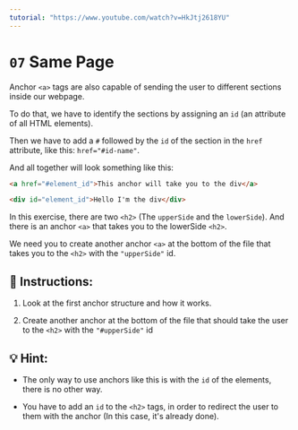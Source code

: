 ```yaml
---
tutorial: "https://www.youtube.com/watch?v=HkJtj2618YU"
---
```


# `07` Same Page

Anchor `<a>` tags are also capable of sending the user to different sections inside our webpage.

To do that, we have to identify the sections by assigning an `id` (an attribute of all HTML elements).

Then we have to add a `#` followed by the `id` of the section in the `href` attribute, like this: `href="#id-name"`.

And all together will look something like this:

```html
<a href="#element_id">This anchor will take you to the div</a>

<div id="element_id">Hello I'm the div</div>
```

In this exercise, there are two `<h2>` (The `upperSide` and the `lowerSide`). And there is an anchor `<a>` that takes you to the lowerSide `<h2>`.

We need you to create another anchor `<a>` at the bottom of the file that takes you to the `<h2>` with the `"upperSide"` id.

## 📝 Instructions:

1. Look at the first anchor structure and how it works.

2. Create another anchor at the bottom of the file that should take the user to the `<h2>` with the `"#upperSide"` id

## 💡 Hint:

+ The only way to use anchors like this is with the `id` of the elements, there is no other way.

+ You have to add an `id` to the `<h2>` tags, in order to redirect the user to them with the anchor (In this case, it's already done).
